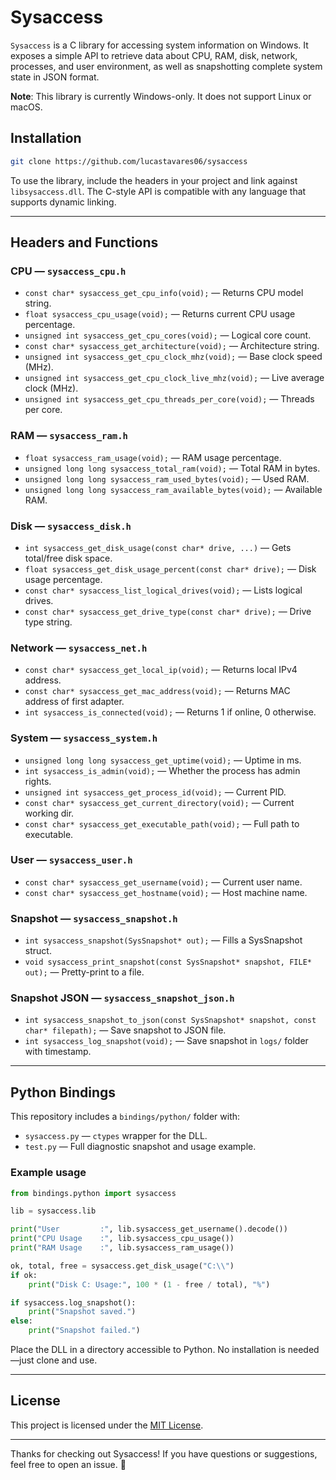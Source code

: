 # Sysaccess

`Sysaccess` is a C library for accessing system information on Windows. It exposes a simple API to retrieve data about CPU, RAM, disk, network, processes, and user environment, as well as snapshotting complete system state in JSON format.

**Note**: This library is currently Windows-only. It does not support Linux or macOS.

## Installation

```bash
git clone https://github.com/lucastavares06/sysaccess
```

To use the library, include the headers in your project and link against `libsysaccess.dll`. The C-style API is compatible with any language that supports dynamic linking.

---

## Headers and Functions

### CPU — `sysaccess_cpu.h`

- `const char* sysaccess_get_cpu_info(void);` — Returns CPU model string.
- `float sysaccess_cpu_usage(void);` — Returns current CPU usage percentage.
- `unsigned int sysaccess_get_cpu_cores(void);` — Logical core count.
- `const char* sysaccess_get_architecture(void);` — Architecture string.
- `unsigned int sysaccess_get_cpu_clock_mhz(void);` — Base clock speed (MHz).
- `unsigned int sysaccess_get_cpu_clock_live_mhz(void);` — Live average clock (MHz).
- `unsigned int sysaccess_get_cpu_threads_per_core(void);` — Threads per core.

### RAM — `sysaccess_ram.h`

- `float sysaccess_ram_usage(void);` — RAM usage percentage.
- `unsigned long long sysaccess_total_ram(void);` — Total RAM in bytes.
- `unsigned long long sysaccess_ram_used_bytes(void);` — Used RAM.
- `unsigned long long sysaccess_ram_available_bytes(void);` — Available RAM.

### Disk — `sysaccess_disk.h`

- `int sysaccess_get_disk_usage(const char* drive, ...)` — Gets total/free disk space.
- `float sysaccess_get_disk_usage_percent(const char* drive);` — Disk usage percentage.
- `const char* sysaccess_list_logical_drives(void);` — Lists logical drives.
- `const char* sysaccess_get_drive_type(const char* drive);` — Drive type string.

### Network — `sysaccess_net.h`

- `const char* sysaccess_get_local_ip(void);` — Returns local IPv4 address.
- `const char* sysaccess_get_mac_address(void);` — Returns MAC address of first adapter.
- `int sysaccess_is_connected(void);` — Returns 1 if online, 0 otherwise.

### System — `sysaccess_system.h`

- `unsigned long long sysaccess_get_uptime(void);` — Uptime in ms.
- `int sysaccess_is_admin(void);` — Whether the process has admin rights.
- `unsigned int sysaccess_get_process_id(void);` — Current PID.
- `const char* sysaccess_get_current_directory(void);` — Current working dir.
- `const char* sysaccess_get_executable_path(void);` — Full path to executable.

### User — `sysaccess_user.h`

- `const char* sysaccess_get_username(void);` — Current user name.
- `const char* sysaccess_get_hostname(void);` — Host machine name.

### Snapshot — `sysaccess_snapshot.h`

- `int sysaccess_snapshot(SysSnapshot* out);` — Fills a SysSnapshot struct.
- `void sysaccess_print_snapshot(const SysSnapshot* snapshot, FILE* out);` — Pretty-print to a file.

### Snapshot JSON — `sysaccess_snapshot_json.h`

- `int sysaccess_snapshot_to_json(const SysSnapshot* snapshot, const char* filepath);` — Save snapshot to JSON file.
- `int sysaccess_log_snapshot(void);` — Save snapshot in `logs/` folder with timestamp.

---

## Python Bindings

This repository includes a `bindings/python/` folder with:

- `sysaccess.py` — `ctypes` wrapper for the DLL.
- `test.py` — Full diagnostic snapshot and usage example.

### Example usage

```python
from bindings.python import sysaccess

lib = sysaccess.lib

print("User         :", lib.sysaccess_get_username().decode())
print("CPU Usage    :", lib.sysaccess_cpu_usage())
print("RAM Usage    :", lib.sysaccess_ram_usage())

ok, total, free = sysaccess.get_disk_usage("C:\\")
if ok:
    print("Disk C: Usage:", 100 * (1 - free / total), "%")

if sysaccess.log_snapshot():
    print("Snapshot saved.")
else:
    print("Snapshot failed.")
```

Place the DLL in a directory accessible to Python. No installation is needed—just clone and use.

---

## License

This project is licensed under the [MIT License](https://github.com/lucastavares06/sysaccess/blob/main/LICENSE).

---

Thanks for checking out Sysaccess! If you have questions or suggestions, feel free to open an issue. 🚀
